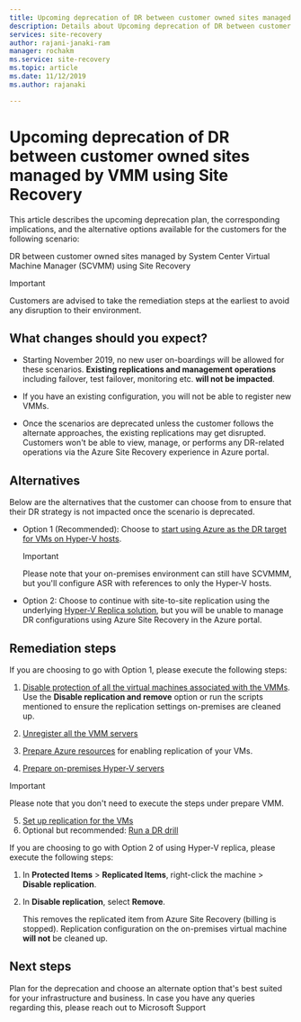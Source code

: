 ```yaml
---
title: Upcoming deprecation of DR between customer owned sites managed by SCVMM using Azure Site Recovery| Microsoft Docs
description: Details about Upcoming deprecation of DR between customer owned sites using Hyper-V and between sites managed by SCVMM to Azure and alternate options
services: site-recovery
author: rajani-janaki-ram 
manager: rochakm
ms.service: site-recovery
ms.topic: article
ms.date: 11/12/2019
ms.author: rajanaki  

---
```

# Upcoming deprecation of DR between customer owned sites managed by VMM using Site Recovery

This article describes the upcoming deprecation plan, the corresponding implications, and the alternative options available for the customers for the following scenario:

DR between customer owned sites managed by System Center Virtual Machine Manager (SCVMM) using Site Recovery

> [!IMPORTANT]
> Customers are advised to take the remediation steps at the earliest to avoid any disruption to their environment. 

## What changes should you expect?

- Starting November 2019, no new user on-boardings will be allowed for these scenarios. **Existing replications and management operations** including failover, test failover, monitoring etc. **will not be impacted**.

- If you have an existing configuration, you will not be able to register new VMMs.

- Once the scenarios are deprecated unless the customer follows the alternate approaches, the existing replications may get disrupted. Customers won't be able to view, manage, or performs any DR-related operations via the Azure Site Recovery experience in Azure portal.
 
## Alternatives 

Below are the alternatives that the customer can choose from to ensure that their DR strategy is not impacted once the scenario is deprecated. 

- Option 1 (Recommended): Choose to [start using Azure as the DR target for VMs on Hyper-V hosts](hyper-v-azure-tutorial.md).

    > [!IMPORTANT]
    > Please note that your on-premises environment can still have SCVMMM, but you'll configure ASR with references to only the Hyper-V hosts.

- Option 2: Choose to continue with site-to-site replication  using the underlying [Hyper-V Replica solution](https://docs.microsoft.com/windows-server/virtualization/hyper-v/manage/set-up-hyper-v-replica), but you will be unable to manage DR configurations using Azure Site Recovery in the Azure portal. 


## Remediation steps

If you are choosing to go with Option 1, please execute the following steps:

1. [Disable protection of all the virtual machines associated with the VMMs](site-recovery-manage-registration-and-protection.md#disable-protection-for-a-hyper-v-virtual-machine-replicating-to-secondary-vmm-server-using-the-system-center-vmm-to-vmm-scenario). Use the **Disable replication and remove** option or run the scripts mentioned to ensure the replication settings on-premises are cleaned up. 

2. [Unregister all the VMM servers](site-recovery-manage-registration-and-protection.md#unregister-a-vmm-server)

3. [Prepare Azure resources](tutorial-prepare-azure-for-hyperv.md) for enabling replication of your VMs.
4. [Prepare on-premises Hyper-V servers](hyper-v-prepare-on-premises-tutorial.md)

> [!IMPORTANT]
> Please note that you don't need to execute the steps under  prepare VMM.

5. [Set up replication for the VMs](hyper-v-azure-tutorial.md)
6. Optional but recommended: [Run a DR drill](tutorial-dr-drill-azure.md)

If you are choosing to go with Option 2 of using Hyper-V replica, please execute the following steps:

1. In **Protected Items** > **Replicated Items**, right-click the machine > **Disable replication**.
2. In **Disable replication**, select **Remove**.

    This removes the replicated item from Azure Site Recovery (billing is stopped). Replication configuration on the on-premises virtual machine **will not** be cleaned up. 

## Next steps
Plan for the deprecation and choose an alternate option that's best suited for your infrastructure and business. In case you have any queries regarding this, please reach out to Microsoft Support

